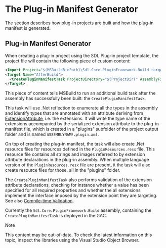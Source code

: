 The Plug-in Manifest Generator
======
The section describes how plug-in projects are built and how the plug-in manifest is generated.

Plug-in Manifest Generator
----
When creating a plug-in project using the SDL Plug-in project template, the project file will contain the following piece of custom content:

```xml
<Import Project="$(MSBuildBinPath)\Sdl.Core.PluginFramework.Build.targets" />
<Target Name="AfterBuild">
  <CreatePluginManifestTask ProjectDirectory="$(ProjectDir)" AssemblyFilePath="$(TargetPath)" PluginResxFilePath="$(ProjectDir)PluginResources.resx" />
</Target>
```

This piece of content tells MSBuild to run an additional build task after the assembly has successfully been built: the `CreatePluginManifestTask`.

This task will use .Net reflection to enumerate all the types in the assembly and identify types that are annotated with an attribute deriving from [ExtensionAttribute](../../api/core/Sdl.Core.PluginFramework.ExtensionAttribute.yml), i.e. the extensions. It will write the type name of the extensions accompanied by the serialized extension attribute to the plug-in manifest file, which is created in a "plugins" subfolder of the project output folder and is named `ASSEMBLYNAME.plugin.xml`.

On top of creating the plug-in manifest, the task will also create .Net resource files for resources defined in the `PluginResources.resx` file. This resource file contains all strings and images referred to by extension attribute declarations in the plug-in assembly. When multiple language version of the `PluginResources.resx` file are present, it the task will also create resource files for those, all in the "plugins" folder.

The `CreatePluginManifestTask` also performs validation of the extension attribute declarations, checking for instance whether a value has been specified for all required properties and whether the all extensions implement the interface imposed by the extension point they are targeting. See also [Compile-time Validation](compile_time_validation.md).

Currently the `Sdl.Core.PluginFramework.Build` assembly, containing the `CreatePluginManifestTask` is deployed in the GAC.


> [!NOTE]
> 
> This content may be out-of-date. To check the latest information on this topic, inspect the libraries using the Visual Studio Object Browser.